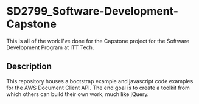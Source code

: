 # SD2799_Software-Development-Capstone
This is all of the work I've done for the Capstone project for the Software Development Program at ITT Tech.

## Description
This repository houses a bootstrap example and javascript code examples for the AWS Document Client API.
The end goal is to create a toolkit from which others can build their own work, much like jQuery.
